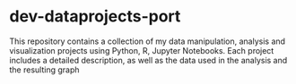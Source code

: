 # dev-dataprojects-port
This repository contains a collection of my data manipulation, analysis and visualization projects using Python, R, Jupyter Notebooks. Each project includes a detailed description, as well as the data used in the analysis and the resulting graph
